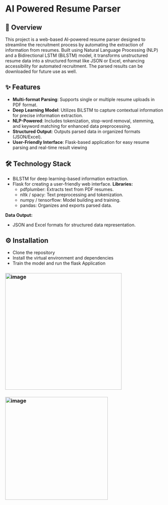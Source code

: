 # AI Powered Resume Parser

## 🚀 Overview
This project is a web-based AI-powered resume parser designed to streamline the recruitment process by automating the extraction of information from resumes. Built using Natural Language Processing (NLP) and a Bidirectional LSTM (BiLSTM) model, it transforms unstructured resume data into a structured format like JSON or Excel, enhancing accessibility for automated recruitment. The parsed results can be downloaded for future use as well.

## ✨ Features
- **Multi-format Parsing**: Supports single or multiple resume uploads in PDF format.
- **Deep Learning Model**: Utilizes BiLSTM to capture contextual information for precise information extraction.
- **NLP-Powered**: Includes tokenization, stop-word removal, stemming, and keyword matching for enhanced data preprocessing.
- **Structured Output**: Outputs parsed data in organized formats (JSON/Excel).
- **User-Friendly Interface**: Flask-based application for easy resume parsing and real-time result viewing

## 🛠️ Technology Stack
- BiLSTM for deep learning-based information extraction.
- Flask for creating a user-friendly web interface.
**Libraries:**
  - pdfplumber: Extracts text from PDF resumes.
  - nltk / spacy: Text preprocessing and tokenization.
  - numpy / tensorflow: Model building and training.
  - pandas: Organizes and exports parsed data.
    
**Data Output:**
  - JSON and Excel formats for structured data representation.

## ⚙️ Installation
- Clone the repository
- Install the virtual environment and dependencies
- Train the model and run the flask Application

### <img width="371" alt="image" src="https://github.com/user-attachments/assets/a6e3bb6c-f461-40cc-8526-b287bb9faa75">

### <img width="327" alt="image" src="https://github.com/user-attachments/assets/80712935-39f1-466a-9d67-781aeed07395">



